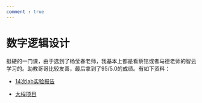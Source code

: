 ```yaml
---
comment : true
---
```


<script defer src="https://vercount.one/js"></script>



























# 数字逻辑设计

挺硬的一门课，由于选到了杨莹春老师，我基本上都是看蔡铭或者马德老师的智云学习的。助教哥哥比较友善，最后拿到了95/5.0的成绩。有如下资料：

* [14次lab实验报告](https://pan.baidu.com/s/1r6XPTNy1vianUA6SRVnQ7Q?pwd=1e4f)

* [大程项目](https://github.com/wildfire322/Digital-design-lab)
<!--<span id="busuanzi_container_page_pv">本页总访问量<span id="busuanzi_value_page_pv"></span>次</span>
<span id="busuanzi_container_page_uv">本页总访客数 <span id="busuanzi_value_page_uv"></span> 人</span>-->

